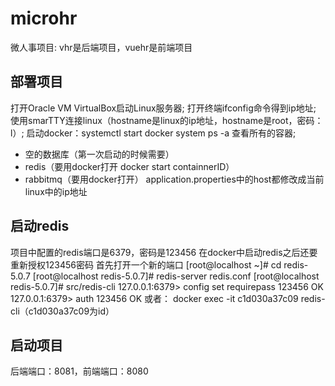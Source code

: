 # microhr
微人事项目: vhr是后端项目，vuehr是前端项目
## 部署项目
打开Oracle VM VirtualBox启动Linux服务器;
打开终端ifconfig命令得到ip地址;
使用smarTTY连接linux（hostname是linux的ip地址，hostname是root，密码：l）;
启动docker：systemctl start docker     system ps -a   查看所有的容器;
- 空的数据库（第一次启动的时候需要）
- redis（要用docker打开    docker start containnerID）
- rabbitmq（要用docker打开）
application.properties中的host都修改成当前linux中的ip地址
## 启动redis
项目中配置的redis端口是6379，密码是123456
在docker中启动redis之后还要重新授权123456密码
首先打开一个新的端口
[root@localhost ~]# cd redis-5.0.7
[root@localhost redis-5.0.7]# redis-server redis.conf 
[root@localhost redis-5.0.7]# src/redis-cli
127.0.0.1:6379> config set requirepass 123456
OK
127.0.0.1:6379> auth 123456
OK
或者：
docker exec -it c1d030a37c09 redis-cli（c1d030a37c09为id）
## 启动项目
后端端口：8081，前端端口：8080
